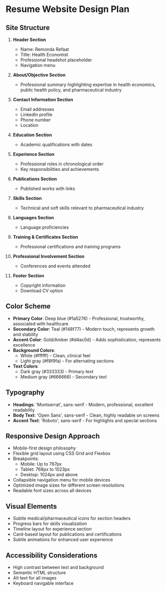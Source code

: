 # Resume Website Design Plan

## Site Structure
1. **Header Section**
   - Name: Remonda Refaat
   - Title: Health Economist
   - Professional headshot placeholder
   - Navigation menu

2. **About/Objective Section**
   - Professional summary highlighting expertise in health economics, public health policy, and pharmaceutical industry

3. **Contact Information Section**
   - Email addresses
   - LinkedIn profile
   - Phone number
   - Location

4. **Education Section**
   - Academic qualifications with dates

5. **Experience Section**
   - Professional roles in chronological order
   - Key responsibilities and achievements

6. **Publications Section**
   - Published works with links

7. **Skills Section**
   - Technical and soft skills relevant to pharmaceutical industry

8. **Languages Section**
   - Language proficiencies

9. **Training & Certificates Section**
   - Professional certifications and training programs

10. **Professional Involvement Section**
    - Conferences and events attended

11. **Footer Section**
    - Copyright information
    - Download CV option

## Color Scheme
- **Primary Color**: Deep blue (#1a5276) - Professional, trustworthy, associated with healthcare
- **Secondary Color**: Teal (#148f77) - Modern touch, represents growth and stability
- **Accent Color**: Gold/Amber (#d4ac0d) - Adds sophistication, represents excellence
- **Background Colors**: 
  - White (#ffffff) - Clean, clinical feel
  - Light gray (#f8f9fa) - For alternating sections
- **Text Colors**:
  - Dark gray (#333333) - Primary text
  - Medium gray (#666666) - Secondary text

## Typography
- **Headings**: 'Montserrat', sans-serif - Modern, professional, excellent readability
- **Body Text**: 'Open Sans', sans-serif - Clean, highly readable on screens
- **Accent Text**: 'Roboto', sans-serif - For highlights and special sections

## Responsive Design Approach
- Mobile-first design philosophy
- Flexible grid layout using CSS Grid and Flexbox
- Breakpoints:
  - Mobile: Up to 767px
  - Tablet: 768px to 1023px
  - Desktop: 1024px and above
- Collapsible navigation menu for mobile devices
- Optimized image sizes for different screen resolutions
- Readable font sizes across all devices

## Visual Elements
- Subtle medical/pharmaceutical icons for section headers
- Progress bars for skills visualization
- Timeline layout for experience section
- Card-based layout for publications and certifications
- Subtle animations for enhanced user experience

## Accessibility Considerations
- High contrast between text and background
- Semantic HTML structure
- Alt text for all images
- Keyboard navigable interface
